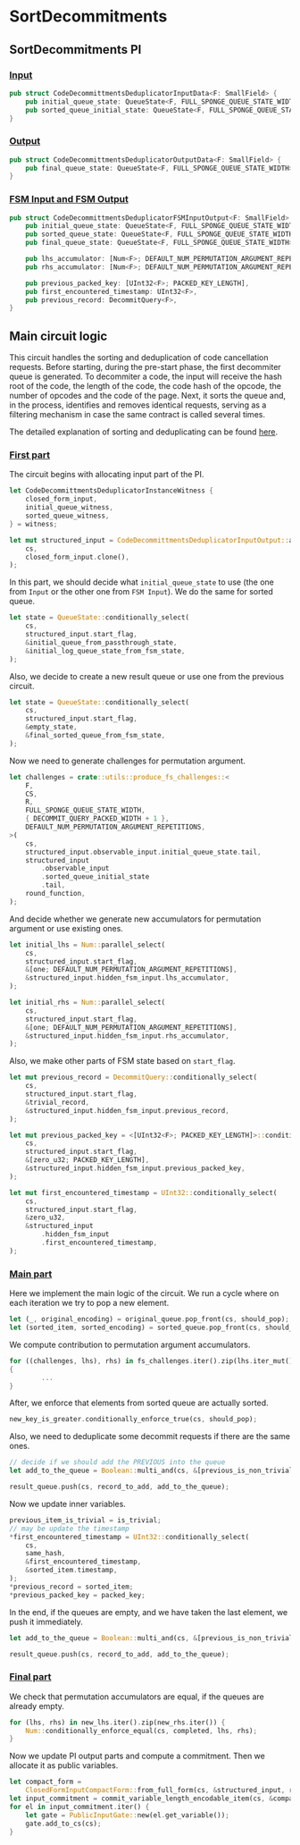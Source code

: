 # SortDecommitments

## SortDecommitments PI

### [Input](https://github.com/matter-labs/era-zkevm_circuits/blob/4fba537ccecc238e2da9c80844dc8c185e42466f/src/sort_decommittment_requests/input.rs#L62)

```rust
pub struct CodeDecommittmentsDeduplicatorInputData<F: SmallField> {
    pub initial_queue_state: QueueState<F, FULL_SPONGE_QUEUE_STATE_WIDTH>,
    pub sorted_queue_initial_state: QueueState<F, FULL_SPONGE_QUEUE_STATE_WIDTH>,
}
```

### [Output](https://github.com/matter-labs/era-zkevm_circuits/blob/4fba537ccecc238e2da9c80844dc8c185e42466f/src/sort_decommittment_requests/input.rs#L81)

```rust
pub struct CodeDecommittmentsDeduplicatorOutputData<F: SmallField> {
    pub final_queue_state: QueueState<F, FULL_SPONGE_QUEUE_STATE_WIDTH>,
}
```

### [FSM Input and FSM Output](https://github.com/matter-labs/era-zkevm_circuits/blob/4fba537ccecc238e2da9c80844dc8c185e42466f/src/sort_decommittment_requests/input.rs#L26)

```rust
pub struct CodeDecommittmentsDeduplicatorFSMInputOutput<F: SmallField> {
    pub initial_queue_state: QueueState<F, FULL_SPONGE_QUEUE_STATE_WIDTH>,
    pub sorted_queue_state: QueueState<F, FULL_SPONGE_QUEUE_STATE_WIDTH>,
    pub final_queue_state: QueueState<F, FULL_SPONGE_QUEUE_STATE_WIDTH>,

    pub lhs_accumulator: [Num<F>; DEFAULT_NUM_PERMUTATION_ARGUMENT_REPETITIONS],
    pub rhs_accumulator: [Num<F>; DEFAULT_NUM_PERMUTATION_ARGUMENT_REPETITIONS],

    pub previous_packed_key: [UInt32<F>; PACKED_KEY_LENGTH],
    pub first_encountered_timestamp: UInt32<F>,
    pub previous_record: DecommitQuery<F>,
}
```

## Main circuit logic

This circuit handles the sorting and deduplication of code cancellation requests. Before starting, during the pre-start phase, the first decommiter queue is generated. To decommiter a code, the input will receive the hash root of the code, the length of the code, the code hash of the opcode, the number of opcodes and the code of the page. Next, it sorts the queue and, in the process, identifies and removes identical requests, serving as a filtering mechanism in case the same contract is called several times.

The detailed explanation of sorting and deduplicating can be found [here](https://www.notion.so/Sorting-68cc6e7170ef4d44aa1b1c33ff037d32?pvs=21).

### [First part](https://github.com/matter-labs/era-zkevm_circuits/blob/4fba537ccecc238e2da9c80844dc8c185e42466f/src/sort_decommittment_requests/mod.rs#L51)

The circuit begins with allocating input part of the PI.

```rust
let CodeDecommittmentsDeduplicatorInstanceWitness {
    closed_form_input,
    initial_queue_witness,
    sorted_queue_witness,
} = witness;

let mut structured_input = CodeDecommittmentsDeduplicatorInputOutput::alloc_ignoring_outputs(
    cs,
    closed_form_input.clone(),
);
```

In this part, we should decide what `initial_queue_state` to use (the one from `Input` or the other one from `FSM Input`). We do the same for sorted queue.

```rust
let state = QueueState::conditionally_select(
    cs,
    structured_input.start_flag,
    &initial_queue_from_passthrough_state,
    &initial_log_queue_state_from_fsm_state,
);
```

Also, we decide to create a new result queue or use one from the previous circuit.

```rust
let state = QueueState::conditionally_select(
    cs,
    structured_input.start_flag,
    &empty_state,
    &final_sorted_queue_from_fsm_state,
);
```

Now we need to generate challenges for permutation argument.

```rust
let challenges = crate::utils::produce_fs_challenges::<
    F,
    CS,
    R,
    FULL_SPONGE_QUEUE_STATE_WIDTH,
    { DECOMMIT_QUERY_PACKED_WIDTH + 1 },
    DEFAULT_NUM_PERMUTATION_ARGUMENT_REPETITIONS,
>(
    cs,
    structured_input.observable_input.initial_queue_state.tail,
    structured_input
        .observable_input
        .sorted_queue_initial_state
        .tail,
    round_function,
);
```

And decide whether we generate new accumulators for permutation argument or use existing ones.

```rust
let initial_lhs = Num::parallel_select(
    cs,
    structured_input.start_flag,
    &[one; DEFAULT_NUM_PERMUTATION_ARGUMENT_REPETITIONS],
    &structured_input.hidden_fsm_input.lhs_accumulator,
);

let initial_rhs = Num::parallel_select(
    cs,
    structured_input.start_flag,
    &[one; DEFAULT_NUM_PERMUTATION_ARGUMENT_REPETITIONS],
    &structured_input.hidden_fsm_input.rhs_accumulator,
);
```

Also, we make other parts of FSM state based on `start_flag`.

```rust
let mut previous_record = DecommitQuery::conditionally_select(
    cs,
    structured_input.start_flag,
    &trivial_record,
    &structured_input.hidden_fsm_input.previous_record,
);

let mut previous_packed_key = <[UInt32<F>; PACKED_KEY_LENGTH]>::conditionally_select(
    cs,
    structured_input.start_flag,
    &[zero_u32; PACKED_KEY_LENGTH],
    &structured_input.hidden_fsm_input.previous_packed_key,
);

let mut first_encountered_timestamp = UInt32::conditionally_select(
    cs,
    structured_input.start_flag,
    &zero_u32,
    &structured_input
        .hidden_fsm_input
        .first_encountered_timestamp,
);
```

### [Main part](https://github.com/matter-labs/era-zkevm_circuits/blob/4fba537ccecc238e2da9c80844dc8c185e42466f/src/sort_decommittment_requests/mod.rs#L234)

Here we implement the main logic of the circuit. We run a cycle where on each iteration we try to pop a new element.

```rust
let (_, original_encoding) = original_queue.pop_front(cs, should_pop);
let (sorted_item, sorted_encoding) = sorted_queue.pop_front(cs, should_pop);
```

We compute contribution to permutation argument accumulators.

```rust
for ((challenges, lhs), rhs) in fs_challenges.iter().zip(lhs.iter_mut()).zip(rhs.iter_mut())
{
		...
}
```

After, we enforce that elements from sorted queue are actually sorted.

```rust
new_key_is_greater.conditionally_enforce_true(cs, should_pop);
```

Also, we need to deduplicate some decommit requests if there are the same ones.

```rust
// decide if we should add the PREVIOUS into the queue
let add_to_the_queue = Boolean::multi_and(cs, &[previous_is_non_trivial, different_hash]);

result_queue.push(cs, record_to_add, add_to_the_queue);
```

Now we update inner variables.

```rust
previous_item_is_trivial = is_trivial;
// may be update the timestamp
*first_encountered_timestamp = UInt32::conditionally_select(
    cs,
    same_hash,
    &first_encountered_timestamp,
    &sorted_item.timestamp,
);
*previous_record = sorted_item;
*previous_packed_key = packed_key;
```

In the end, if the queues are empty, and we have taken the last element, we push it immediately.

```rust
let add_to_the_queue = Boolean::multi_and(cs, &[previous_is_non_trivial, completed]);

result_queue.push(cs, record_to_add, add_to_the_queue);
```

### [Final part](https://github.com/matter-labs/era-zkevm_circuits/blob/4fba537ccecc238e2da9c80844dc8c185e42466f/src/sort_decommittment_requests/mod.rs#L191C1-L191C1)

We check that permutation accumulators are equal, if the queues are already empty.

```rust
for (lhs, rhs) in new_lhs.iter().zip(new_rhs.iter()) {
    Num::conditionally_enforce_equal(cs, completed, lhs, rhs);
}
```

Now we update PI output parts and compute a commitment. Then we allocate it as public variables.

```rust
let compact_form =
    ClosedFormInputCompactForm::from_full_form(cs, &structured_input, round_function);
let input_commitment = commit_variable_length_encodable_item(cs, &compact_form, round_function);
for el in input_commitment.iter() {
    let gate = PublicInputGate::new(el.get_variable());
    gate.add_to_cs(cs);
}
```